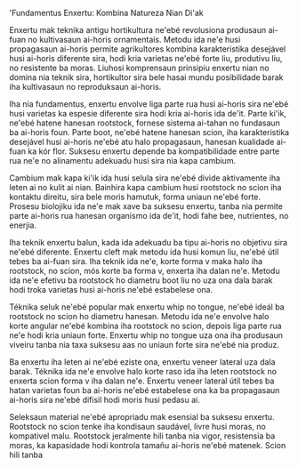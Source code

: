 'Fundamentus Enxertu: Kombina Natureza Nian Di'ak

Enxertu mak teknika antigu hortikultura ne'ebé revolusiona produsaun ai-fuan no kultivasaun ai-horis ornamentais. Metodu ida ne'e husi propagasaun ai-horis permite agrikultores kombina karakteristika desejável husi ai-horis diferente sira, hodi kria varietas ne'ebé forte liu, produtivu liu, no resistente ba moras. Liuhosi komprensaun prinsipiu enxertu nian no domina nia teknik sira, hortikultor sira bele hasai mundu posibilidade barak iha kultivasaun no reproduksaun ai-horis.

Iha nia fundamentus, enxertu envolve liga parte rua husi ai-horis sira ne'ebé husi varietas ka espesie diferente sira hodi kria ai-horis ida de'it. Parte ki'ik, ne'ebé hatene hanesan rootstock, fornese sistema ai-tahan no fundasaun ba ai-horis foun. Parte boot, ne'ebé hatene hanesan scion, iha karakteristika desejável husi ai-horis ne'ebé atu halo propagasaun, hanesan kualidade ai-fuan ka kór flor. Suksesu enxertu depende ba kompatibilidade entre parte rua ne'e no alinamentu adekuadu husi sira nia kapa cambium.

Cambium mak kapa ki'ik ida husi selula sira ne'ebé divide aktivamente iha leten ai no kulit ai nian. Bainhira kapa cambium husi rootstock no scion iha kontaktu direitu, sira bele moris hamutuk, forma uniaun ne'ebé forte. Prosesu biolojiku ida ne'e mak xave ba suksesu enxertu, tanba nia permite parte ai-horis rua hanesan organismo ida de'it, hodi fahe bee, nutrientes, no enerjia.

Iha teknik enxertu balun, kada ida adekuadu ba tipu ai-horis no objetivu sira ne'ebé diferente. Enxertu cleft mak metodu ida husi komun liu, ne'ebé útil tebes ba ai-fuan sira. Iha teknik ida ne'e, korte forma v maka halo iha rootstock, no scion, mós korte ba forma v, enxerta iha dalan ne'e. Metodu ida ne'e efetivu ba rootstock ho diametru boot liu no uza ona dala barak hodi troka varietas husi ai-horis ne'ebé estabelese ona.

Téknika seluk ne'ebé popular mak enxertu whip no tongue, ne'ebé ideál ba rootstock no scion ho diametru hanesan. Metodu ida ne'e envolve halo korte angular ne'ebé kombina iha rootstock no scion, depois liga parte rua ne'e hodi kria uniaun forte. Enxertu whip no tongue uza ona iha produsaun viveiru tanba nia taxa suksesu aas no uniaun forte sira ne'ebé nia produz.

Ba enxertu iha leten ai ne'ebé eziste ona, enxertu veneer lateral uza dala barak. Téknika ida ne'e envolve halo korte raso ida iha leten rootstock no enxerta scion forma v iha dalan ne'e. Enxertu veneer lateral útil tebes ba hatan varietas foun ba ai-horis ne'ebé estabelese ona ka ba propagasaun ai-horis sira ne'ebé difisil hodi moris husi pedasu ai.

Seleksaun material ne'ebé apropriadu mak esensial ba suksesu enxertu. Rootstock no scion tenke iha kondisaun saudável, livre husi moras, no kompativel malu. Rootstock jeralmente hili tanba nia vigor, resistensia ba moras, ka kapasidade hodi kontrola tamañu ai-horis ne'ebé matenek. Scion hili tanba